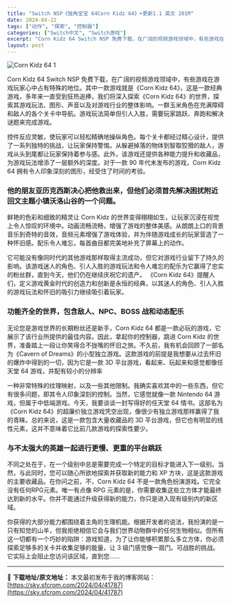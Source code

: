 ```yaml
---
title: "Switch NSP《独角宝宝 64Corn Kidz 64》+更新1.1 英文 201M"
date: 2024-04-22
tags: ["动作", "探索", "控制器"]
categories: ["Switch中文", "Switch游戏"]
excerpt: "Corn Kidz 64 Switch NSP 免费下载，在广阔的视频游戏领域中，有些游戏在游戏玩家心中占有特殊的地位。其中一款游戏就是《Corn Kidz 64》，这是一款经典游戏，多年来一直受到狂热追捧，我们将深入探索《Corn Kidz 64》的世界，探索其游戏玩法、图形、声音以及对游戏行业的&hellip;"
layout: post
---
```


<img class="aligncenter" src="https://sky.sfcrom.com/wp-content/uploads/2024/04/20240422082335-57b3d.jpeg" alt="Corn Kidz 64 1" />

Corn Kidz 64 Switch NSP 免费下载，在广阔的视频游戏领域中，有些游戏在游戏玩家心中占有特殊的地位。其中一款游戏就是《Corn Kidz 64》，这是一款经典游戏，多年来一直受到狂热追捧，我们将深入探索《Corn Kidz 64》的世界，探索其游戏玩法、图形、声音以及对游戏行业的整体影响。一群玉米角色在充满障碍和敌人的各个关卡中导航。游戏玩法简单但引人入胜，需要玩家跳跃、奔跑和解决谜题来完成游戏。

<span>控件反应灵敏，使玩家可以轻松精确地操纵角色。每个关卡都经过精心设计，提供了一系列独特的挑战，让玩家保持警惕。从躲避掉落的物体到智取狡猾的敌人，游戏从头到尾都让玩家保持着参与感。此外，该游戏还提供各种能力提升和收藏品，为游戏玩法增添了一层额外的深度。对于一款 90 年代末发布的游戏，Corn Kidz 64 拥有令人印象深刻的图形，经受住了时间的考验。</span>
<h3><span>他的朋友亚历克西斯决心把他救出来，但他们必须首先解决困扰附近回文主题小镇沃洛山谷的一个问题。</span></h3>
<span>鲜艳的色彩和细致的精灵让 Corn Kidz 的世界变得栩栩如生，让玩家沉浸在视觉上令人惊叹的环境中。动画流畅流畅，增强了游戏的整体美感。从朗朗上口的背景音乐到奇特的音效，音频元素增强了游戏体验，并为伴随游戏成长的玩家营造了一种怀旧感。配乐令人难忘，每首曲目都完美地补充了屏幕上的动作。</span>

<span>它可能没有像同时代的其他游戏那样取得主流成功，但它对游戏行业留下了持久的影响。该游戏迷人的角色、引人入胜的游戏玩法和令人难忘的配乐为它赢得了忠实的粉丝群，直到今天，他们仍在继续庆祝它的遗产。 《Corn Kidz 64》提醒人们，定义游戏黄金时代的创造力和创新是永恒的经典，以其迷人的角色、引人入胜的游戏玩法和怀旧的吸引力继续吸引着玩家。</span>
<h3><span>功能齐全的世界，包含敌人、NPC、BOSS 战和动态配乐</span></h3>
<span>无论您是游戏世界的长期粉丝还是新手，Corn Kidz 64 都是一款必玩的游戏，它展示了该行业所提供的最佳内容。因此，拿起你的控制器，跳进 Corn Kidz 的世界，准备踏上一段让你笑得合不拢嘴的怀旧之旅。不久前，我有机会回顾了一部名为《Cavern of Dreams》的小型独立游戏。这款游戏的前提是我想要从过去怀旧的爆炸中得到的一切，因为它是一款 3D 平台游戏，看起来、玩起来和感觉都像任天堂 64 游戏，并配有较小的分辨率</span>

<span>一种非常特殊的纹理映射，以及一些其他限制。我确实喜欢其中的一些东西，但它有很多问题，即其令人印象深刻的控制。当然，它感觉就像一款 Nintendo 64 游戏，但属于中低端游戏。今天，我要谈谈一封写得好的任天堂 64 情书。这部名为《Corn Kidz 64》的超廉价独立游戏凭空出现，像很少有独立游戏那样赢得了我的青睐。总的来说，这是一款包含大量收藏品的 3D 平台游戏，但它也有明显的线性元素，这并不意味着它比前几款游戏的探索性要少。</span>
<h3><span>与不太强大的英雄一起进行更慢、更重的平台跳跃</span></h3>
<span>不同之处在于，在一个级别中总是需要完成一个特定的目标才能进入下一级别。当然，与此同时，您可以随心所欲地探索并获取新的能力和 XP 方块，这是这款游戏的主要收藏品。在你问之前，不，Corn Kidz 64 不是一款角色扮演游戏。它完全没有任何RPG元素。唯一有点像 RPG 元素的是，你需要收集这些立方体才能最终达到新的水平。你并不能通过升级获得新的能力，你只是进入现有级别内的新区域。</span>

你获得的大部分能力都围绕着主角的生理机能。根据开发者的说法，我扮演的是一只有知觉的山羊，但我拒绝相信它会与我们世界动物群中的任何生物相似。但所有这一切都有一个巧妙的陷阱：游戏知道，为了让你能够积累那么多立方体，你必须探索足够多的关卡并收集足够的能量，让 3 级门感觉像一扇门。可战胜的挑战。它实际上会阻止您访问该区域，直到您……

---
📖 **下载地址/原文地址：** 本文最初发布于我的博客网站：[https://sky.sfcrom.com/2024/04/41787](https://sky.sfcrom.com/2024/04/41787)
